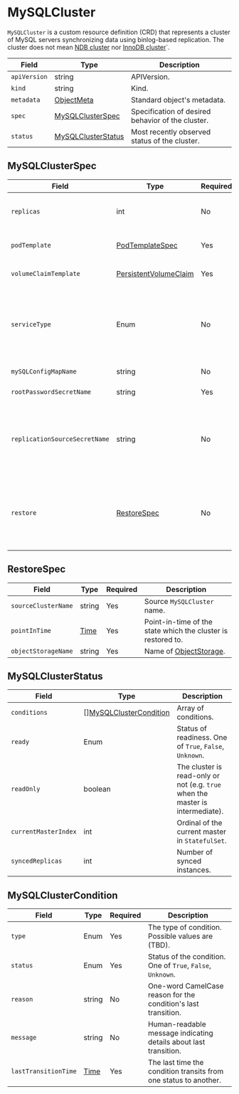 MySQLCluster
===========

`MySQLCluster` is a custom resource definition (CRD) that represents a cluster of MySQL servers synchronizing data using binlog-based replication.
The cluster does not mean [NDB cluster](https://dev.mysql.com/doc/refman/8.0/en/mysql-cluster.html) nor [InnoDB cluster](https://dev.mysql.com/doc/refman/8.0/en/mysql-innodb-cluster-userguide.html)`.

| Field        | Type                                      | Description                                       |
| ------------ | ----------------------------------------- | ------------------------------------------------- |
| `apiVersion` | string                                    | APIVersion.                                       |
| `kind`       | string                                    | Kind.                                             |
| `metadata`   | [ObjectMeta]                              | Standard object's metadata.                       |
| `spec`       | [MySQLClusterSpec](#MySQLClusterSpec)     | Specification of desired behavior of the cluster. |
| `status`     | [MySQLClusterStatus](#MySQLClusterStatus) | Most recently observed status of the cluster.     |

MySQLClusterSpec
----------------

| Field                         | Type                        | Required | Description                                                                                                                                                           |
| ----------------------------- | --------------------------- | -------- | --------------------------------------------------------------------------------------------------------------------------------------------------------------------- |
| `replicas`                    | int                         | No       | The number of instances. Available values are 1, 3, and 5. Default value is 1.                                                                                        |
| `podTemplate`                 | [PodTemplateSpec]           | Yes      | `Pod` template for MySQL server container.                                                                                                                            |
| `volumeClaimTemplate`         | [PersistentVolumeClaim]     | Yes      | `PersistentVolumeClaim` template for MySQL server container.                                                                                                          |
| `serviceType`                 | Enum                        | No       | [Service type][ServiceSpec] of MySQL services. Available values are `ExternalName`, `ClusterIP`, `NodePort`, and `LoadBalancer`.<br/> Default value is `ClusterIP`.   |
| `mySQLConfigMapName`          | string                      | No       | `ConfigMap` name of MySQL config.                                                                                                                                     |
| `rootPasswordSecretName`      | string                      | Yes      | `Secret` name for root user config.                                                                                                                                   |
| `replicationSourceSecretName` | string                      | No       | `Secret` name which contains replication source info. Keys must appear in [Options].<br/> If this field is given, the `MySQLCluster` works as an intermediate master. |
| `restore`                     | [RestoreSpec](#RestoreSpec) | No       | Specification to perform Point-in-Time-Recovery from existing cluster.<br/> If this field is filled, start restoring. This field is unable to be updated.             |

RestoreSpec
-----------

| Field               | Type   | Required | Description                                                  |
| ------------------- | ------ | -------- | ------------------------------------------------------------ |
| `sourceClusterName` | string | Yes      | Source `MySQLCluster` name.                                  |
| `pointInTime`       | [Time] | Yes      | Point-in-time of the state which the cluster is restored to. |
| `objectStorageName` | string | Yes      | Name of [ObjectStorage](crd_object_storage.md).              |

MySQLClusterStatus
------------------

| Field                | Type                                                | Description                                                                    |
| -------------------- | --------------------------------------------------- | ------------------------------------------------------------------------------ |
| `conditions`         | \[\][MySQLClusterCondition](#MySQLClusterCondition) | Array of conditions.                                                           |
| `ready`              | Enum                                                | Status of readiness. One of `True`, `False`, `Unknown`.                        |
| `readOnly`           | boolean                                             | The cluster is read-only or not (e.g. `true` when the master is intermediate). |
| `currentMasterIndex` | int                                                 | Ordinal of the current master in `StatefulSet`.                                |
| `syncedReplicas`     | int                                                 | Number of synced instances.                                                    |

MySQLClusterCondition
---------------------

| Field                | Type   | Required | Description                                                      |
| -------------------- | ------ | -------- | ---------------------------------------------------------------- |
| `type`               | Enum   | Yes      | The type of condition. Possible values are (TBD).                |
| `status`             | Enum   | Yes      | Status of the condition. One of `True`, `False`, `Unknown`.      |
| `reason`             | string | No       | One-word CamelCase reason for the condition's last transition.   |
| `message`            | string | No       | Human-readable message indicating details about last transition. |
| `lastTransitionTime` | [Time] | Yes      | The last time the condition transits from one status to another. |

[ObjectMeta]: https://kubernetes.io/docs/reference/generated/kubernetes-api/v1.17/#objectmeta-v1-meta
[Time]: https://kubernetes.io/docs/reference/generated/kubernetes-api/v1.17/#time-v1-meta
[PersistentVolumeClaim]: https://kubernetes.io/docs/reference/generated/kubernetes-api/v1.17/#persistentvolumeclaim-v1-core
[PodTemplateSpec]: https://kubernetes.io/docs/reference/generated/kubernetes-api/v1.17/#podtemplatespec-v1-core
[ServiceSpec]: https://kubernetes.io/docs/reference/generated/kubernetes-api/v1.17/#servicespec-v1-core
[Options]: https://dev.mysql.com/doc/refman/8.0/en/change-master-to.html
